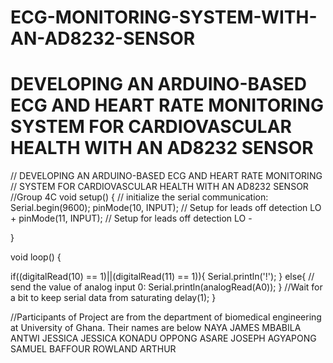 # ECG-MONITORING-SYSTEM-WITH-AN-AD8232-SENSOR
# DEVELOPING AN ARDUINO-BASED ECG AND HEART RATE MONITORING SYSTEM FOR CARDIOVASCULAR HEALTH WITH AN AD8232 SENSOR


// DEVELOPING AN ARDUINO-BASED ECG AND HEART RATE MONITORING
// SYSTEM FOR CARDIOVASCULAR HEALTH WITH AN AD8232 SENSOR
//Group 4C
void setup() {
  // initialize the serial communication:
  Serial.begin(9600);
  pinMode(10, INPUT); // Setup for leads off detection LO +
  pinMode(11, INPUT); // Setup for leads off detection LO -

}

void loop() {
  
  if((digitalRead(10) == 1)||(digitalRead(11) == 1)){
    Serial.println('!');
  }
  else{
    // send the value of analog input 0:
      Serial.println(analogRead(A0));
  }
  //Wait for a bit to keep serial data from saturating
  delay(1);
}

//Participants of Project are from the department of biomedical engineering at University of Ghana. Their names are below
 NAYA JAMES MBABILA
ANTWI JESSICA
JESSICA KONADU OPPONG
ASARE JOSEPH
AGYAPONG SAMUEL BAFFOUR
ROWLAND ARTHUR


